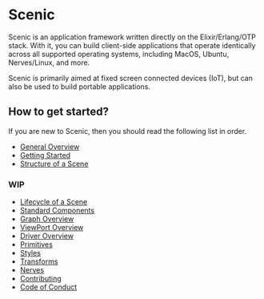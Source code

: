 # Scenic

Scenic is an application framework written directly on the Elixir/Erlang/OTP
stack. With it, you can build client-side applications that operate identically
across all supported operating systems, including MacOS, Ubuntu, Nerves/Linux,
and more.

Scenic is primarily aimed at fixed screen connected devices (IoT), but can also
be used to build portable applications.

## How to get started?

If you are new to Scenic, then you should read the following list in order.

* [General Overview](overview_general.html)
* [Getting Started](getting_started.html)
* [Structure of a Scene](scene_structure.html)

### WIP

* [Lifecycle of a Scene](scene_lifecycle.html)
* [Standard Components](Scenic.Components.html)
* [Graph Overview](overview_graph.html)
* [ViewPort Overview](overview_viewport.html)
* [Driver Overview](overview_driver.html)
* [Primitives](Scenic.Primitives.html)
* [Styles](styles_overview.html)
* [Transforms](transforms_overview.html)
* [Nerves](getting_started_nerves.html)
* [Contributing](contributing.html)
* [Code of Conduct](code_of_conduct.html.html)

